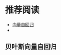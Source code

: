# 推荐阅读

- [向量自回归](https://nbviewer.jupyter.org/github/mobility-computing/GrapicalML/blob/master/content/bvar.ipynb)
- 

## 贝叶斯向量自回归

